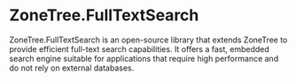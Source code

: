 # ZoneTree.FullTextSearch
ZoneTree.FullTextSearch is an open-source library that extends ZoneTree to provide efficient full-text search capabilities. It offers a fast, embedded search engine suitable for applications that require high performance and do not rely on external databases.
